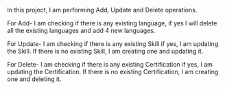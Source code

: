 In this project, I am performing Add, Update and Delete operations. 

For Add- I am checking if there is any existing language, if yes I will delete all the existing languages and add 4 new languages.

For Update- I am checking if there is any existing Skill if yes, I am updating the Skill. If there is no existing Skill, I am creating one and updating it.

For Delete- I am checking if there is any existing Certification if yes, I am updating the Certification. If there is no existing Certification, I am creating one and deleting it.

